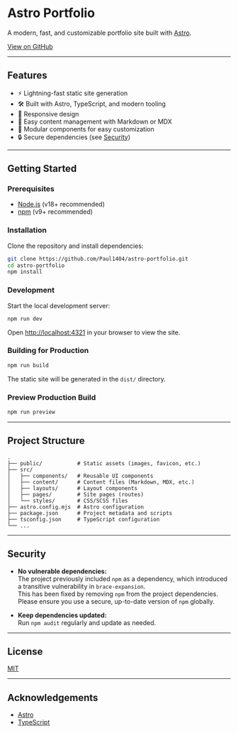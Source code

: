 # Astro Portfolio

A modern, fast, and customizable portfolio site built with [Astro](https://astro.build/).

[View on GitHub](https://github.com/Paul1404/astro-portfolio)

---

## Features

- ⚡️ Lightning-fast static site generation
- 🛠️ Built with Astro, TypeScript, and modern tooling
- 📱 Responsive design
- 📝 Easy content management with Markdown or MDX
- 🧩 Modular components for easy customization
- 🔒 Secure dependencies (see [Security](#security))

---

## Getting Started

### Prerequisites

- [Node.js](https://nodejs.org/) (v18+ recommended)
- [npm](https://www.npmjs.com/) (v9+ recommended)

### Installation

Clone the repository and install dependencies:

```bash
git clone https://github.com/Paul1404/astro-portfolio.git
cd astro-portfolio
npm install
```

### Development

Start the local development server:

```bash
npm run dev
```

Open [http://localhost:4321](http://localhost:4321) in your browser to view the site.

### Building for Production

```bash
npm run build
```

The static site will be generated in the `dist/` directory.

### Preview Production Build

```bash
npm run preview
```

---

## Project Structure

```
.
├── public/           # Static assets (images, favicon, etc.)
├── src/
│   ├── components/   # Reusable UI components
│   ├── content/      # Content files (Markdown, MDX, etc.)
│   ├── layouts/      # Layout components
│   ├── pages/        # Site pages (routes)
│   └── styles/       # CSS/SCSS files
├── astro.config.mjs  # Astro configuration
├── package.json      # Project metadata and scripts
├── tsconfig.json     # TypeScript configuration
└── ...
```

---

## Security

- **No vulnerable dependencies:**  
  The project previously included `npm` as a dependency, which introduced a transitive vulnerability in `brace-expansion`.  
  This has been fixed by removing `npm` from the project dependencies.  
  Please ensure you use a secure, up-to-date version of `npm` globally.

- **Keep dependencies updated:**  
  Run `npm audit` regularly and update as needed.

---

## License

[MIT](LICENSE)

---

## Acknowledgements

- [Astro](https://astro.build/)
- [TypeScript](https://www.typescriptlang.org/)